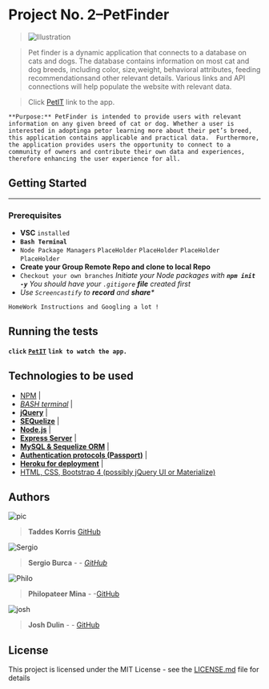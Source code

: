 # Project No. 2–PetFinder
> ![Illustration](https://www.petlove.love/wp-content/uploads/2017/01/cat_dog_icon.png)

> Pet finder is a dynamic application that connects to a database on cats and dogs.  The database contains information on most cat and dog breeds, including color, size,weight, behavioral attributes, feeding recommendationsand other relevant details. Various links and API connections will help populate the website with relevant data.

> Click  [PetIT]()  link to the app.

`**Purpose:** PetFinder is intended to provide users with relevant information on any given breed of cat or dog. Whether a user is interested in adoptinga petor learning more about their pet’s breed, this application contains applicable and practical data.  Furthermore, the application provides users the opportunity to connect to a community of owners and contribute their own data and experiences, therefore enhancing the user experience for all.`

## Getting Started
____
> 
### Prerequisites
* **VSC** `installed`
* **`Bash Terminal`**
* `Node Package Managers`
`PlaceHolder`
`PlaceHolder`
`PlaceHolder`
`PlaceHolder`
* **Create your Group Remote Repo and clone to local Repo**
* `Checkout your own branches`
_Initiate your Node packages with **`npm init -y`**_
_You should have your `.gitigore` **file** created first_
* _Use `Screencastify` to **record** and **share***_

```
HomeWork Instructions and Googling a lot !
```


## Running the tests

**`click`** [**`PetIT`**]() **`link to watch the app.`** 

## Technologies to be used

* [NPM]() |
* [_BASH terminal_]() | 
* [**jQuery**]() |
*  [**SEQuelize**]() |
*  [**Node.js**]() |
*  [**Express Server**]() |
*  [**MySQL & Sequelize ORM**]() |
*  [**Authentication protocols (Passport)**]() |
*  [**Heroku for deployment**]() |
*  [HTML, CSS, Bootstrap 4 (possibly jQuery UI or Materialize)]()
## Authors
![pic](http://www.alyvea.com/images/presentation-icon.png)
> **Taddes Korris** [GitHub](https://github.com/taddes)

![Sergio](https://www.shareicon.net/data/128x128/2016/03/24/738611_people_512x512.png)
> **Sergio Burca** - - [*GitHub*](https://github.com/mecaniser)

![Philo](https://www.shareicon.net/data/128x128/2016/03/26/739770_people_512x512.png)
>**Philopateer Mina** - -[GitHub](https://github.com/pmina)

![josh](https://www.shareicon.net/data/128x128/2016/04/24/754632_people_512x512.png)
>**Josh Dulin** - - [GitHub](https://github.com/jzdulin)

## License

This project is licensed under the MIT License - see the [LICENSE.md](LICENSE.md) file for details






